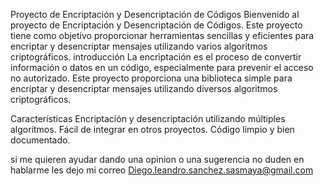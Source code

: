 Proyecto de Encriptación y Desencriptación de Códigos
Bienvenido al proyecto de Encriptación y Desencriptación de Códigos. Este proyecto tiene como objetivo proporcionar herramientas sencillas y eficientes para encriptar y desencriptar mensajes utilizando varios algoritmos criptográficos.
introducción
La encriptación es el proceso de convertir información o datos en un código, especialmente para prevenir el acceso no autorizado. Este proyecto proporciona una biblioteca simple para encriptar y desencriptar mensajes utilizando diversos algoritmos criptográficos.

Características
Encriptación y desencriptación utilizando múltiples algoritmos.
Fácil de integrar en otros proyectos.
Código limpio y bien documentado.

si me quieren ayudar dando una opinion o una sugerencia no duden en hablarme 
les dejo mi correo 
Diego.leandro.sanchez.sasmaya@gmail.com
